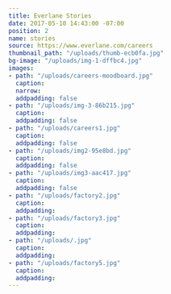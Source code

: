 ```yaml
---
title: Everlane Stories
date: 2017-05-10 14:43:00 -07:00
position: 2
name: stories
source: https://www.everlane.com/careers
thumbnail_path: "/uploads/thumb-ecb0fa.jpg"
bg-image: "/uploads/img-1-dffbc4.jpg"
images:
- path: "/uploads/careers-moodboard.jpg"
  caption: 
  narrow: 
  addpadding: false
- path: "/uploads/img-3-86b215.jpg"
  caption: 
  addpadding: false
- path: "/uploads/careers1.jpg"
  caption: 
  addpadding: false
- path: "/uploads/img2-95e8bd.jpg"
  caption: 
  addpadding: false
- path: "/uploads/img3-aac417.jpg"
  caption: 
  addpadding: false
- path: "/uploads/factory2.jpg"
  caption: 
  addpadding: 
- path: "/uploads/factory3.jpg"
  caption: 
  addpadding: 
- path: "/uploads/.jpg"
  caption: 
  addpadding: 
- path: "/uploads/factory5.jpg"
  caption: 
  addpadding: 
---
```


